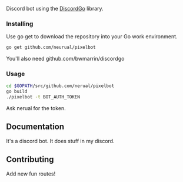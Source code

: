 Discord bot using the [DiscordGo](https://github.com/bwmarrin/discordgo) 
library.


### Installing

Use go get to download the repository into your Go work environment.

```sh
go get github.com/neurual/pixelbot
```
You'll also need github.com/bwmarrin/discordgo  

### Usage
```sh
cd $GOPATH/src/github.com/nerual/pixelbot
go build
./pixelbot -t BOT_AUTH_TOKEN
```
Ask nerual for the token.

## Documentation

It's a discord bot. It does stuff in my discord.

## Contributing

Add new fun routes!
